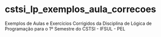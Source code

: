 # cstsi_lp_exemplos_aula_correcoes
Exemplos de Aulas e Exercícios Corrigidos da Disciplina de Lógica de Programação para o 1º Semestre do CSTSI - IFSUL - PEL
